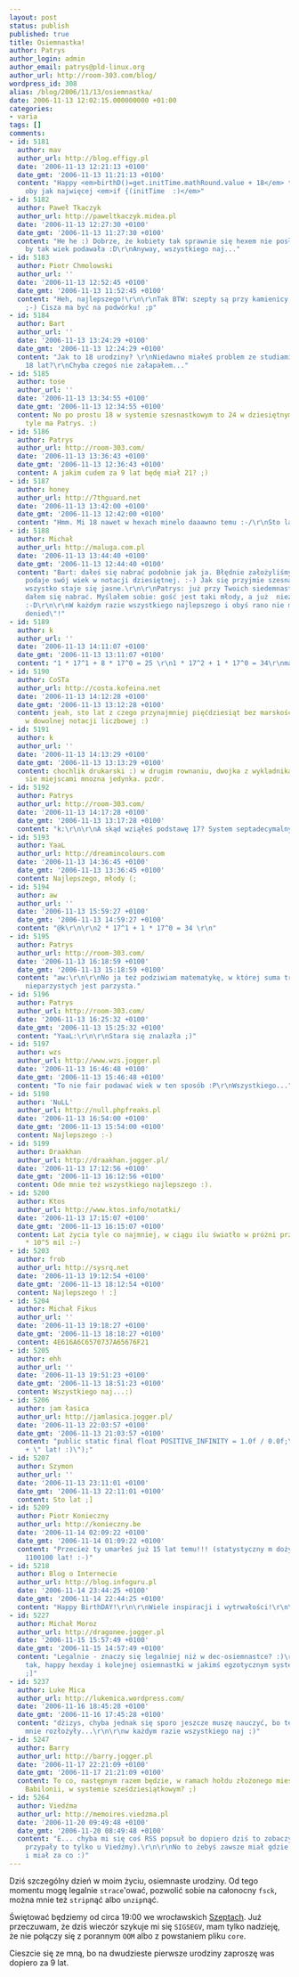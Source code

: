 ```yaml
---
layout: post
status: publish
published: true
title: Osiemnastka!
author: Patrys
author_login: admin
author_email: patrys@pld-linux.org
author_url: http://room-303.com/blog/
wordpress_id: 308
alias: /blog/2006/11/13/osiemnastka/
date: 2006-11-13 12:02:15.000000000 +01:00
categories:
- varia
tags: []
comments:
- id: 5181
  author: mav
  author_url: http://blog.effigy.pl
  date: '2006-11-13 12:21:13 +0100'
  date_gmt: '2006-11-13 11:21:13 +0100'
  content: "Happy <em>birthD()=get.initTime.mathRound.value + 18</em> to you :)\r\n\r\nI
    oby jak najwięcej <em>if {(initTime  :)</em>"
- id: 5182
  author: Paweł Tkaczyk
  author_url: http://paweltkaczyk.midea.pl
  date: '2006-11-13 12:27:30 +0100'
  date_gmt: '2006-11-13 11:27:30 +0100'
  content: "He he :) Dobrze, że kobiety tak sprawnie się hexem nie posługują, bo każda
    by tak wiek podawała :D\r\nAnyway, wszystkiego naj..."
- id: 5183
  author: Piotr Chmolowski
  author_url: ''
  date: '2006-11-13 12:52:45 +0100'
  date_gmt: '2006-11-13 11:52:45 +0100'
  content: "Heh, najlepszego!\r\n\r\nTak BTW: szepty są przy kamienicy, w której mieszkam
    ;-) Cisza ma być na podwórku! ;p"
- id: 5184
  author: Bart
  author_url: ''
  date: '2006-11-13 13:24:29 +0100'
  date_gmt: '2006-11-13 12:24:29 +0100'
  content: "Jak to 18 urodziny? \r\nNiedawno miałeś problem ze studiami i masz dopiero
    18 lat?\r\nChyba czegoś nie załapałem..."
- id: 5185
  author: tose
  author_url: ''
  date: '2006-11-13 13:34:55 +0100'
  date_gmt: '2006-11-13 12:34:55 +0100'
  content: No po prostu 18 w systemie szesnastkowym to 24 w dziesiętnym. Zapewne właśnie
    tyle ma Patrys. :)
- id: 5186
  author: Patrys
  author_url: http://room-303.com/
  date: '2006-11-13 13:36:43 +0100'
  date_gmt: '2006-11-13 12:36:43 +0100'
  content: A jakim cudem za 9 lat będę miał 21? ;)
- id: 5187
  author: honey
  author_url: http://7thguard.net
  date: '2006-11-13 13:42:00 +0100'
  date_gmt: '2006-11-13 12:42:00 +0100'
  content: "Hmm. Mi 18 nawet w hexach minelo daaawno temu :-/\r\nSto lat :)\r\n\r\nh."
- id: 5188
  author: Michał
  author_url: http://maluga.com.pl
  date: '2006-11-13 13:44:40 +0100'
  date_gmt: '2006-11-13 12:44:40 +0100'
  content: "Bart: dałeś się nabrać podobnie jak ja. Błędnie założyliśmy, że Patrys
    podaje swój wiek w notacji dziesiętnej. :-) Jak się przyjmie szesnastkową, to
    wszystko staje się jasne.\r\n\r\nPatrys: już przy Twoich siedemnastych urodzinach
    dałem się nabrać. Myślałem sobie: gość jest taki młody, a już  nieźle wymiata.
    :-D\r\n\r\nW każdym razie wszystkiego najlepszego i obyś rano nie miał \"Access
    denied\"!"
- id: 5189
  author: k
  author_url: ''
  date: '2006-11-13 14:11:07 +0100'
  date_gmt: '2006-11-13 13:11:07 +0100'
  content: "1 * 17^1 + 8 * 17^0 = 25 \r\n1 * 17^2 + 1 * 17^0 = 34\r\nmath."
- id: 5190
  author: CoSTa
  author_url: http://costa.kofeina.net
  date: '2006-11-13 14:12:28 +0100'
  date_gmt: '2006-11-13 13:12:28 +0100'
  content: jeah, sto lat z czego przynajmniej pięćdziesiąt bez marskości wątroby.
    w dowolnej notacji liczbowej :)
- id: 5191
  author: k
  author_url: ''
  date: '2006-11-13 14:13:29 +0100'
  date_gmt: '2006-11-13 13:13:29 +0100'
  content: chochlik drukarski :) w drugim rownaniu, dwojka z wykladnika powinna zamienic
    sie miejscami mnozna jedynka. pzdr.
- id: 5192
  author: Patrys
  author_url: http://room-303.com/
  date: '2006-11-13 14:17:28 +0100'
  date_gmt: '2006-11-13 13:17:28 +0100'
  content: "k:\r\n\r\nA skąd wziąłeś podstawę 17? System septadecymalny?"
- id: 5193
  author: YaaL
  author_url: http://dreamincolours.com
  date: '2006-11-13 14:36:45 +0100'
  date_gmt: '2006-11-13 13:36:45 +0100'
  content: Najlepszego, młody (;
- id: 5194
  author: aw
  author_url: ''
  date: '2006-11-13 15:59:27 +0100'
  date_gmt: '2006-11-13 14:59:27 +0100'
  content: "@k\r\n\r\n2 * 17^1 + 1 * 17^0 = 34 \r\n"
- id: 5195
  author: Patrys
  author_url: http://room-303.com/
  date: '2006-11-13 16:18:59 +0100'
  date_gmt: '2006-11-13 15:18:59 +0100'
  content: "aw:\r\n\r\nNo ja też podziwiam matematykę, w której suma trzech liczb
    nieparzystych jest parzysta."
- id: 5196
  author: Patrys
  author_url: http://room-303.com/
  date: '2006-11-13 16:25:32 +0100'
  date_gmt: '2006-11-13 15:25:32 +0100'
  content: "YaaL:\r\n\r\nStara się znalazła ;)"
- id: 5197
  author: wzs
  author_url: http://www.wzs.jogger.pl
  date: '2006-11-13 16:46:48 +0100'
  date_gmt: '2006-11-13 15:46:48 +0100'
  content: "To nie fair podawać wiek w ten sposób :P\r\nWszystkiego..."
- id: 5198
  author: 'NuLL'
  author_url: http://null.phpfreaks.pl
  date: '2006-11-13 16:54:00 +0100'
  date_gmt: '2006-11-13 15:54:00 +0100'
  content: Najlepszego :-)
- id: 5199
  author: Draakhan
  author_url: http://draakhan.jogger.pl/
  date: '2006-11-13 17:12:56 +0100'
  date_gmt: '2006-11-13 16:12:56 +0100'
  content: Ode mnie też wszystkiego najlepszego :).
- id: 5200
  author: Ktos
  author_url: http://www.ktos.info/notatki/
  date: '2006-11-13 17:15:07 +0100'
  date_gmt: '2006-11-13 16:15:07 +0100'
  content: Lat życia tyle co najmniej, w ciągu ilu światło w próżni przebiega 587849981
    * 10^5 mil :-)
- id: 5203
  author: frob
  author_url: http://sysrq.net
  date: '2006-11-13 19:12:54 +0100'
  date_gmt: '2006-11-13 18:12:54 +0100'
  content: Najlepszego ! :]
- id: 5204
  author: Michał Fikus
  author_url: ''
  date: '2006-11-13 19:18:27 +0100'
  date_gmt: '2006-11-13 18:18:27 +0100'
  content: 4E616A6C6570737A65676F21
- id: 5205
  author: ehh
  author_url: ''
  date: '2006-11-13 19:51:23 +0100'
  date_gmt: '2006-11-13 18:51:23 +0100'
  content: Wszystkiego naj...:)
- id: 5206
  author: jam łasica
  author_url: http://jamlasica.jogger.pl/
  date: '2006-11-13 22:03:57 +0100'
  date_gmt: '2006-11-13 21:03:57 +0100'
  content: "public static final float POSITIVE_INFINITY = 1.0f / 0.0f;\r\n\r\nprintln(POSITIVE_INFINITY
    + \" lat! :)\");"
- id: 5207
  author: Szymon
  author_url: ''
  date: '2006-11-13 23:11:01 +0100'
  date_gmt: '2006-11-13 22:11:01 +0100'
  content: Sto lat ;]
- id: 5209
  author: Piotr Konieczny
  author_url: http://konieczny.be
  date: '2006-11-14 02:09:22 +0100'
  date_gmt: '2006-11-14 01:09:22 +0100'
  content: "Przecież ty umarłeś już 15 lat temu!!! (statystyczny m dożywa 9...)\r\n\r\nAnyway,
    1100100 lat! :-)"
- id: 5218
  author: Blog o Internecie
  author_url: http://blog.infoguru.pl
  date: '2006-11-14 23:44:25 +0100'
  date_gmt: '2006-11-14 22:44:25 +0100'
  content: "Happy BirthDAY!\r\n\r\nWiele inspiracji i wytrwałości!\r\n\r\nA-Z"
- id: 5227
  author: Michał Moroz
  author_url: http://dragonee.jogger.pl
  date: '2006-11-15 15:57:49 +0100'
  date_gmt: '2006-11-15 14:57:49 +0100'
  content: "Legalnie - znaczy się legalniej niż w dec-osiemnastce? :)\r\n\r\nTak,
    tak, happy hexday i kolejnej osiemnastki w jakimś egzotycznym systemie liczbowym.
    ;]"
- id: 5237
  author: Luke Mica
  author_url: http://lukemica.wordpress.com/
  date: '2006-11-16 18:45:28 +0100'
  date_gmt: '2006-11-16 17:45:28 +0100'
  content: "dżizys, chyba jednak się sporo jeszcze muszę nauczyć, bo te komentarze
    mnie rozłożyły...\r\n\r\nw każdym razie wszystkiego naj :)"
- id: 5247
  author: Barry
  author_url: http://barry.jogger.pl
  date: '2006-11-17 22:21:09 +0100'
  date_gmt: '2006-11-17 21:21:09 +0100'
  content: To co, następnym razem będzie, w ramach hołdu złożonego mieszkańcom starożytnej
    Babilonii, w systemie sześdziesiątkowym? ;)
- id: 5264
  author: Viedźma
  author_url: http://memoires.viedzma.pl
  date: '2006-11-20 09:49:48 +0100'
  date_gmt: '2006-11-20 08:49:48 +0100'
  content: "E... chyba mi się coś RSS popsuł bo dopiero dziś to zobaczyłam -_-' (takie
    przypały to tylko u Viedźmy).\r\n\r\nNo to żebyś zawsze miał gdzie, miał z kim
    i miał za co :)"
---
```

<p>Dziś szczególny dzień w moim życiu, osiemnaste urodziny. Od tego momentu mogę legalnie <code>strace</code>'ować, pozwolić sobie na całonocny <code>fsck</code>, można mnie też <code>strip</code>nąć albo <code>unzip</code>nąć.</p>

<p>Świętować będziemy od circa 19:00 we wrocławskich <a href="http://www.wrocek.pl/miejsca/pokaz/283/Szepty">Szeptach</a>. Już przeczuwam, że dziś wieczór szykuje mi się <code>SIGSEGV</code>, mam tylko nadzieję, że nie połączy się z porannym <code>OOM</code> albo z powstaniem pliku <code>core</code>.</p>

<p>Cieszcie się ze mną, bo na dwudzieste pierwsze urodziny zaproszę was dopiero za 9 lat.</p>
